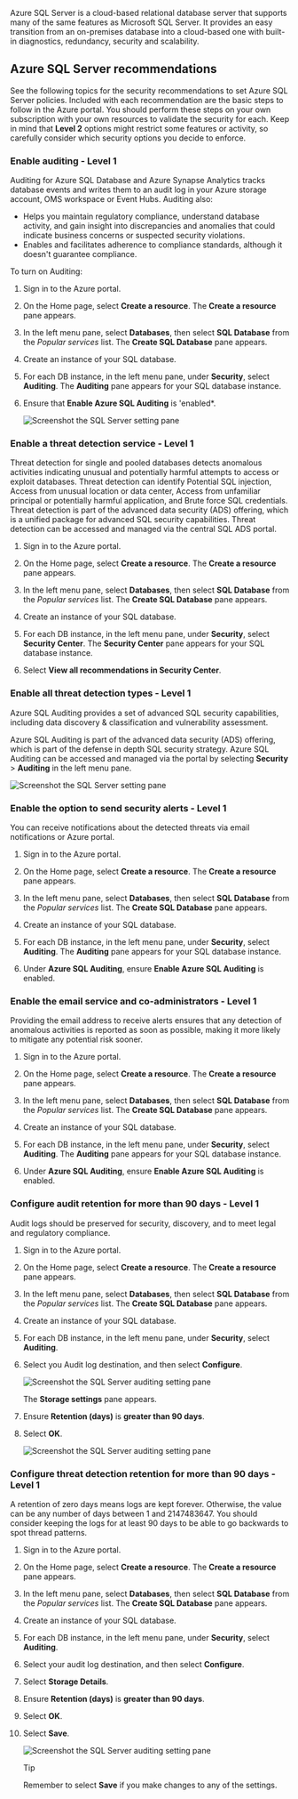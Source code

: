 Azure SQL Server is a cloud-based relational database server that supports many of the same features as Microsoft SQL Server. It provides an easy transition from an on-premises database into a cloud-based one with built-in diagnostics, redundancy, security and scalability.

## Azure SQL Server recommendations

See the following topics for the security recommendations to set Azure SQL Server policies. Included with each recommendation are the basic steps to follow in the Azure portal. You should perform these steps on your own subscription with your own resources to validate the security for each. Keep in mind that **Level 2** options might restrict some features or activity, so carefully consider which security options you decide to enforce.

### Enable auditing - Level 1

Auditing for Azure SQL Database and Azure Synapse Analytics tracks database events and writes them to an audit log in your Azure storage account, OMS workspace or Event Hubs. Auditing also:

- Helps you maintain regulatory compliance, understand database activity, and gain insight into discrepancies and anomalies that could indicate business concerns or suspected security violations.
- Enables and facilitates adherence to compliance standards, although it doesn't guarantee compliance.

To turn on Auditing:

1. Sign in to the Azure portal.

1. On the Home page, select **Create a resource**. The **Create a resource** pane appears.

1. In the left menu pane, select **Databases**, then select **SQL Database** from the *Popular services* list. The **Create SQL Database** pane appears.

1. Create an instance of your SQL database.

1. For each DB instance, in the left menu pane, under **Security**, select **Auditing**. The **Auditing** pane appears for your SQL database instance.

1. Ensure that **Enable Azure SQL Auditing** is 'enabled*.

    ![Screenshot the SQL Server setting pane](../media/5-auditing.png)

### Enable a threat detection service - Level 1

Threat detection for single and pooled databases detects anomalous activities indicating unusual and potentially harmful attempts to access or exploit databases. Threat detection can identify Potential SQL injection, Access from unusual location or data center, Access from unfamiliar principal or potentially harmful application, and Brute force SQL credentials. Threat detection is part of the advanced data security (ADS) offering, which is a unified package for advanced SQL security capabilities. Threat detection can be accessed and managed via the central SQL ADS portal.

1. Sign in to the Azure portal.

1. On the Home page, select **Create a resource**. The **Create a resource** pane appears.

1. In the left menu pane, select **Databases**, then select **SQL Database** from the *Popular services* list. The **Create SQL Database** pane appears.

1. Create an instance of your SQL database.

1. For each DB instance, in the left menu pane, under **Security**, select **Security Center**. The **Security Center** pane appears for your SQL database instance.

1. Select **View all recommendations in Security Center**.

### Enable all threat detection types - Level 1

Azure SQL Auditing provides a set of advanced SQL security capabilities, including data discovery & classification and vulnerability assessment.

Azure SQL Auditing is part of the advanced data security (ADS) offering, which is part of the defense in depth SQL security strategy. Azure SQL Auditing can be accessed and managed via the portal by selecting **Security** > **Auditing** in the left menu pane.

   ![Screenshot the SQL Server setting pane](../media/5-auditing.png)

### Enable the option to send security alerts - Level 1

You can receive notifications about the detected threats via email notifications or Azure portal.

1. Sign in to the Azure portal.

1. On the Home page, select **Create a resource**. The **Create a resource** pane appears.

1. In the left menu pane, select **Databases**, then select **SQL Database** from the *Popular services* list. The **Create SQL Database** pane appears.

1. Create an instance of your SQL database.

1. For each DB instance, in the left menu pane, under **Security**, select **Auditing**. The **Auditing** pane appears for your SQL database instance.

1. Under **Azure SQL Auditing**, ensure **Enable Azure SQL Auditing** is enabled.

### Enable the email service and co-administrators - Level 1

Providing the email address to receive alerts ensures that any detection of anomalous activities is reported as soon as possible, making it more likely to mitigate any potential risk sooner.

1. Sign in to the Azure portal.

1. On the Home page, select **Create a resource**. The **Create a resource** pane appears.

1. In the left menu pane, select **Databases**, then select **SQL Database** from the *Popular services* list. The **Create SQL Database** pane appears.

1. Create an instance of your SQL database.

1. For each DB instance, in the left menu pane, under **Security**, select **Auditing**. The **Auditing** pane appears for your SQL database instance.

1. Under **Azure SQL Auditing**, ensure **Enable Azure SQL Auditing** is enabled.

### Configure audit retention for more than 90 days - Level 1

Audit logs should be preserved for security, discovery, and to meet legal and regulatory compliance.

1. Sign in to the Azure portal.

1. On the Home page, select **Create a resource**. The **Create a resource** pane appears.

1. In the left menu pane, select **Databases**, then select **SQL Database** from the *Popular services* list. The **Create SQL Database** pane appears.

1. Create an instance of your SQL database.

1. For each DB instance, in the left menu pane, under **Security**, select **Auditing**.

1. Select you Audit log destination, and then select **Configure**.

    ![Screenshot the SQL Server auditing setting pane](../media/5-auditing2.png)

    The **Storage settings** pane appears.

1. Ensure **Retention (days)** is **greater than 90 days**.

1. Select **OK**.

    ![Screenshot the SQL Server auditing setting pane](../media/5-90days.png)

### Configure threat detection retention for more than 90 days - Level 1

A retention of zero days means logs are kept forever. Otherwise, the value can be any number of days between 1 and 2147483647. You should consider keeping the logs for at least 90 days to be able to go backwards to spot thread patterns.

1. Sign in to the Azure portal.

1. On the Home page, select **Create a resource**. The **Create a resource** pane appears.

1. In the left menu pane, select **Databases**, then select **SQL Database** from the *Popular services* list. The **Create SQL Database** pane appears.

1. Create an instance of your SQL database.

1. For each DB instance, in the left menu pane, under **Security**, select **Auditing**.

1. Select your audit log destination, and then select **Configure**.

1. Select **Storage Details**.

1. Ensure **Retention (days)** is **greater than 90 days**.

1. Select **OK**.

1. Select **Save**.

    ![Screenshot the SQL Server auditing setting pane](../media/5-90days2.png)

    > [!TIP]
    > Remember to select **Save** if you make changes to any of the settings.
